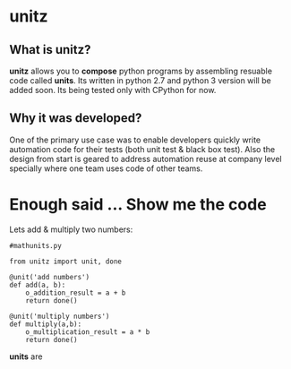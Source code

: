 unitz
=====

What is unitz?
--------------
__unitz__ allows you to __compose__ python programs by assembling resuable code called __units__. Its written in python 2.7 and python 3 version will be added soon. Its being tested only with CPython for now.


Why it was developed?
---------------------
One of the primary use case was to enable developers quickly write automation code for their tests (both unit test & black box test). Also the design from start is geared to address automation reuse at company level specially where one team uses code of other teams.

Enough said ... Show me the code
================================

Lets add & multiply two numbers:

```
#mathunits.py

from unitz import unit, done

@unit('add numbers')
def add(a, b):
    o_addition_result = a + b
    return done()

@unit('multiply numbers')
def multiply(a,b):
    o_multiplication_result = a * b
    return done()
```

__units__ are 

